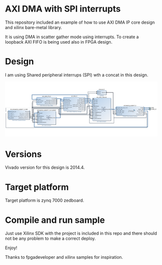 # AXI DMA with SPI interrupts

This repository included an example of how to use AXI DMA IP core design and xilinx bare-metal library.

It is using DMA in scatter gather mode using interrupts. To create a loopback AXI FIFO is being used also in FPGA design.

# Design

I am using Shared peripheral interrups (SPI) wth a concat in this design. 

![](images/axi-dma-irqs.png?raw=true)

# Versions

Vivado version for this design is 2014.4.

# Target platform

Target platform is zynq 7000 zedboard.

# Compile and run sample

Just use Xilinx SDK with the project is included in this repo and there should not be any problem to make a correct deploy.

Enjoy!

Thanks to fpgadeveloper and xilinx samples for inspiration.
